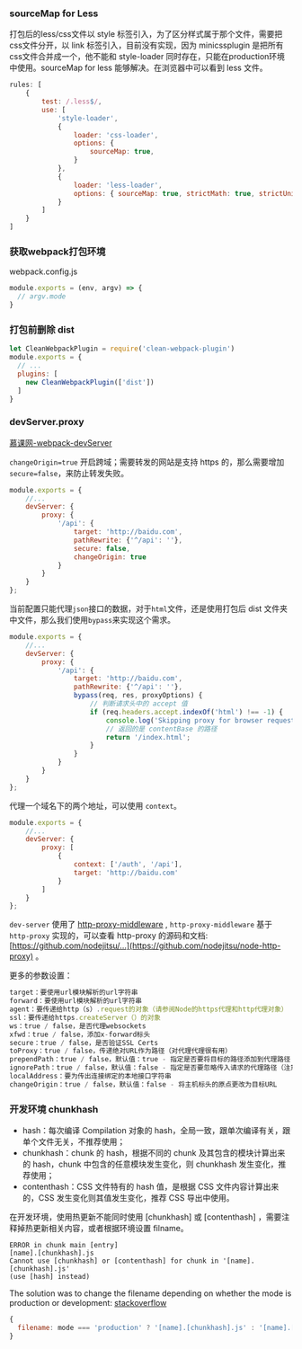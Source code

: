 ### sourceMap for Less

打包后的less/css文件以 style 标签引入，为了区分样式属于那个文件，需要把css文件分开，以 link 标签引入，目前没有实现，因为 minicssplugin 是把所有css文件合并成一个，他不能和 style-loader 同时存在，只能在production环境中使用。sourceMap for less 能够解决。在浏览器中可以看到 less 文件。

```js
rules: [
    {
        test: /.less$/,
        use: [
            'style-loader', 
            {
                loader: 'css-loader',
                options: {
                    sourceMap: true,
                }
            },
            {
                loader: 'less-loader',
                options: { sourceMap: true, strictMath: true, strictUnits: true }
            }
        ]
    }
]
```

### 获取webpack打包环境

webpack.config.js

```js
module.exports = (env, argv) => {
  // argv.mode 
}
```

### 打包前删除 dist

```js
let CleanWebpackPlugin = require('clean-webpack-plugin')
module.exports = {
  // ...
  plugins: [
    new CleanWebpackPlugin(['dist'])
  ]
}
```

### devServer.proxy

[慕课网-webpack-devServer](https://www.imooc.com/read/29/article/272)

`changeOrigin=true` 开启跨域；需要转发的网站是支持 https 的，那么需要增加`secure=false`，来防止转发失败。

```js
module.exports = {
    //...
    devServer: {
        proxy: {
            '/api': {
                target: 'http://baidu.com',
                pathRewrite: {'^/api': ''},
              	secure: false,
                changeOrigin: true
            }
        }
    }
};
```

当前配置只能代理`json`接口的数据，对于`html`文件，还是使用打包后 dist 文件夹中文件，那么我们使用`bypass`来实现这个需求。

```js
module.exports = {
    //...
    devServer: {
        proxy: {
            '/api': {
                target: 'http://baidu.com',
                pathRewrite: {'^/api': ''},
              	bypass(req, res, proxyOptions) {
                    // 判断请求头中的 accept 值
                    if (req.headers.accept.indexOf('html') !== -1) {
                        console.log('Skipping proxy for browser request.');
                        // 返回的是 contentBase 的路径
                        return '/index.html';
                    }
                }
            }
        }
    }
};
```

代理一个域名下的两个地址，可以使用 `context`。

```js
module.exports = {
    //...
    devServer: {
        proxy: [
            {
                context: ['/auth', '/api'],
                target: 'http://baidu.com'
            }
        ]
    }
};
```

`dev-server` 使用了 [http-proxy-middleware](https://github.com/chimurai/http-proxy-middleware) , `http-proxy-middleware` 基于 `http-proxy` 实现的，可以查看 http-proxy 的源码和文档:[https://github.com/nodejitsu/...](https://github.com/nodejitsu/node-http-proxy) 。

更多的参数设置：

```js
target：要使用url模块解析的url字符串
forward：要使用url模块解析的url字符串
agent：要传递给http（s）.request的对象（请参阅Node的https代理和http代理对象）
ssl：要传递给https.createServer（）的对象
ws：true / false，是否代理websockets
xfwd：true / false，添加x-forward标头
secure：true / false，是否验证SSL Certs
toProxy：true / false，传递绝对URL作为路径（对代理代理很有用）
prependPath：true / false，默认值：true - 指定是否要将目标的路径添加到代理路径
ignorePath：true / false，默认值：false - 指定是否要忽略传入请求的代理路径（注意：如果需要，您必须附加/手动）。
localAddress：要为传出连接绑定的本地接口字符串
changeOrigin：true / false，默认值：false - 将主机标头的原点更改为目标URL
```

### 开发环境 chunkhash 

+ hash：每次编译 Compilation 对象的 hash，全局一致，跟单次编译有关，跟单个文件无关，不推荐使用；
+ chunkhash：chunk 的 hash，根据不同的 chunk 及其包含的模块计算出来的 hash，chunk 中包含的任意模块发生变化，则 chunkhash 发生变化，推荐使用；
+ contenthash：CSS 文件特有的 hash 值，是根据 CSS 文件内容计算出来的，CSS 发生变化则其值发生变化，推荐 CSS 导出中使用。

在开发环境，使用热更新不能同时使用 [chunkhash] 或 [contenthash] ，需要注释掉热更新相关内容，或者根据环境设置 filname。

```
ERROR in chunk main [entry]
[name].[chunkhash].js
Cannot use [chunkhash] or [contenthash] for chunk in '[name].[chunkhash].js' 
(use [hash] instead)
```

The solution was to change the filename depending on whether the mode is production or development: [stackoverflow](https://stackoverflow.com/questions/50217480/cannot-use-chunkhash-or-contenthash-for-chunk-in-name-chunkhash-js-us#) 

```js
{
  filename: mode === 'production' ? '[name].[chunkhash].js' : '[name].[hash].js'
}
```